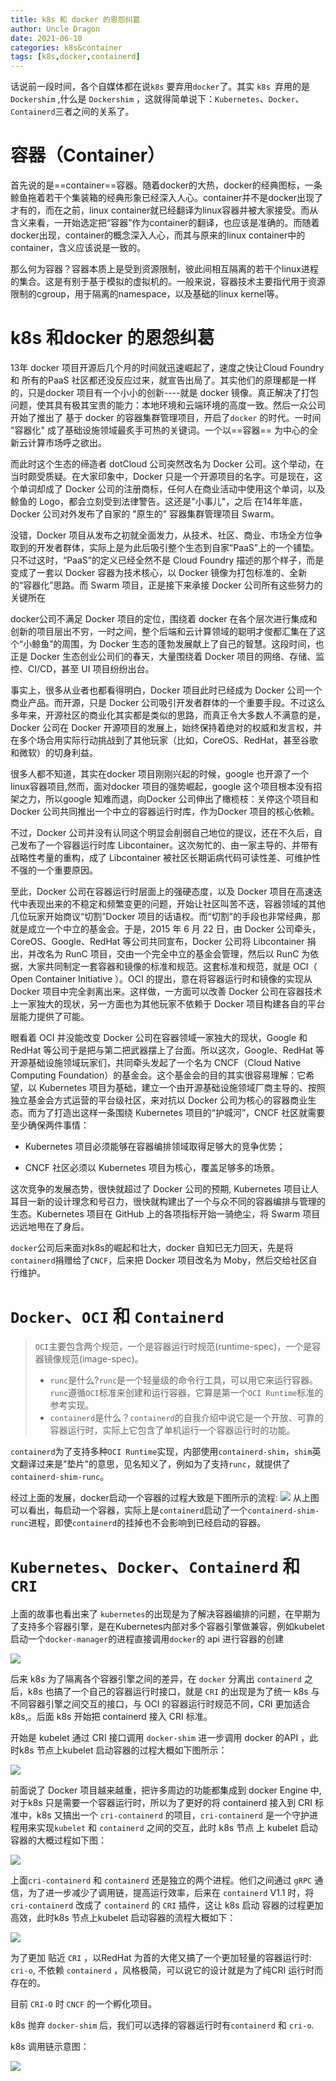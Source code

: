 ```yaml
---
title: k8s 和 docker 的恩怨纠葛
author: Uncle Dragon
date: 2021-06-10
categories: k8s&container
tags: [k8s,docker,containerd]
---
```


话说前一段时间，各个自媒体都在说`k8s` 要弃用`docker`了。其实 `k8s `弃用的是 `Dockershim` ,什么是 `Dockershim` ，这就得简单说下：`Kubernetes`、`Docker`、`Containerd`三者之间的关系了。

# 容器（Container）

首先说的是==container==容器。随着docker的大热，docker的经典图标，一条鲸鱼拖着若干个集装箱的经典形象已经深入人心。container并不是docker出现了才有的，而在之前，linux container就已经翻译为linux容器并被大家接受。而从含义来看，一开始选定把“容器”作为container的翻译，也应该是准确的。而随着docker出现，container的概念深入人心，而其与原来的linux container中的container，含义应该说是一致的。

那么何为容器？容器本质上是受到资源限制，彼此间相互隔离的若干个linux进程的集合。这是有别于基于模拟的虚拟机的。一般来说，容器技术主要指代用于资源限制的cgroup，用于隔离的namespace，以及基础的linux kernel等。

# k8s 和docker 的恩怨纠葛

13年 docker 项目开源后几个月的时间就迅速崛起了，速度之快让Cloud Foundry 和 所有的PaaS 社区都还没反应过来，就宣告出局了。其实他们的原理都是一样的，只是docker 项目有一个小小的创新----就是 docker 镜像。真正解决了打包问题，使其具有极其宝贵的能力：本地环境和云端环境的高度一致。然后一众公司开始了推出了 基于 docker 的容器集群管理项目，开启了`docker` 的时代。一时间 "容器化" 成了基础设施领域最炙手可热的关键词。一个以==容器== 为中心的全新云计算市场呼之欲出。

而此时这个生态的缔造者 dotCloud  公司突然改名为 Docker 公司。这个举动，在当时颇受质疑。在大家印象中，Docker 只是一个开源项目的名字。可是现在，这个单词却成了 Docker 公司的注册商标，任何人在商业活动中使用这个单词，以及鲸鱼的 Logo，都会立刻受到法律警告。这还是"小事儿"，之后 在14年年底，Docker 公司对外发布了自家的 "原生的" 容器集群管理项目 Swarm。

没错，Docker 项目从发布之初就全面发力，从技术、社区、商业、市场全方位争取到的开发者群体，实际上是为此后吸引整个生态到自家“PaaS”上的一个铺垫。只不过这时，“PaaS”的定义已经全然不是 Cloud Foundry 描述的那个样子，而是变成了一套以 Docker 容器为技术核心，以 Docker 镜像为打包标准的、全新的“容器化”思路。而 Swarm 项目，正是接下来承接 Docker 公司所有这些努力的关键所在

docker公司不满足 Docker 项目的定位，围绕着 docker 在各个层次进行集成和创新的项目层出不穷，一时之间，整个后端和云计算领域的聪明才俊都汇集在了这个“小鲸鱼”的周围，为 Docker 生态的蓬勃发展献上了自己的智慧。这段时间，也正是 Docker 生态创业公司们的春天，大量围绕着 Docker 项目的网络、存储、监控、CI/CD，甚至 UI 项目纷纷出台。

事实上，很多从业者也都看得明白，Docker 项目此时已经成为 Docker 公司一个商业产品。而开源，只是 Docker 公司吸引开发者群体的一个重要手段。不过这么多年来，开源社区的商业化其实都是类似的思路，而真正令大多数人不满意的是，Docker 公司在 Docker 开源项目的发展上，始终保持着绝对的权威和发言权，并在多个场合用实际行动挑战到了其他玩家（比如，CoreOS、RedHat，甚至谷歌和微软）的切身利益。

很多人都不知道，其实在docker 项目刚刚兴起的时候，google 也开源了一个linux容器项目,然而，面对docker 项目的强势崛起，google 这个项目根本没有招架之力，所以google 知难而退，向Docker 公司伸出了橄榄枝：关停这个项目和Docker 公司共同推出一个中立的容器运行时库，作为Docker 项目的核心依赖。

不过，Docker 公司并没有认同这个明显会削弱自己地位的提议，还在不久后，自己发布了一个容器运行时库 Libcontainer。这次匆忙的、由一家主导的、并带有战略性考量的重构，成了 Libcontainer 被社区长期诟病代码可读性差、可维护性不强的一个重要原因。

至此，Docker 公司在容器运行时层面上的强硬态度，以及 Docker 项目在高速迭代中表现出来的不稳定和频繁变更的问题，开始让社区叫苦不迭，容器领域的其他几位玩家开始商议“切割”Docker 项目的话语权。而“切割”的手段也非常经典，那就是成立一个中立的基金会。于是，2015 年 6 月 22 日，由 Docker 公司牵头，CoreOS、Google、RedHat 等公司共同宣布，Docker 公司将 Libcontainer 捐出，并改名为 RunC 项目，交由一个完全中立的基金会管理，然后以 RunC 为依据，大家共同制定一套容器和镜像的标准和规范。这套标准和规范，就是 OCI（ Open Container Initiative ）。OCI 的提出，意在将容器运行时和镜像的实现从 Docker 项目中完全剥离出来。这样做，一方面可以改善 Docker 公司在容器技术上一家独大的现状，另一方面也为其他玩家不依赖于 Docker 项目构建各自的平台层能力提供了可能。

  眼看着 OCI 并没能改变 Docker 公司在容器领域一家独大的现状，Google 和 RedHat 等公司于是把与第二把武器摆上了台面。所以这次，Google、RedHat 等开源基础设施领域玩家们，共同牵头发起了一个名为 CNCF（Cloud Native Computing Foundation）的基金会。这个基金会的目的其实很容易理解：它希望，以 Kubernetes 项目为基础，建立一个由开源基础设施领域厂商主导的、按照独立基金会方式运营的平台级社区，来对抗以 Docker 公司为核心的容器商业生态。而为了打造出这样一条围绕 Kubernetes 项目的“护城河”，CNCF 社区就需要至少确保两件事情：

- Kubernetes 项目必须能够在容器编排领域取得足够大的竞争优势；

- CNCF 社区必须以 Kubernetes 项目为核心，覆盖足够多的场景。

这次竞争的发展态势，很快就超过了 Docker 公司的预期, Kubernetes 项目让人耳目一新的设计理念和号召力，很快就构建出了一个与众不同的容器编排与管理的生态。Kubernetes 项目在 GitHub 上的各项指标开始一骑绝尘，将 Swarm 项目远远地甩在了身后。

`docker`公司后来面对k8s的崛起和壮大，docker 自知已无力回天，先是将`containerd`捐赠给了`CNCF`，后来把 Docker 项目改名为 Moby，然后交给社区自行维护。

# `Docker`、`OCI` 和 `Containerd`

>  `OCI`主要包含两个规范，一个是容器运行时规范(runtime-spec)，一个是容器镜像规范(image-spec)。
>
>  -   `runc`是什么?`runc`是一个轻量级的命令行工具，可以用它来运行容器。`runc`遵循`OCI`标准来创建和运行容器，它算是第一个`OCI Runtime`标准的参考实现。
>  -   `containerd`是什么？`containerd`的自我介绍中说它是一个开放、可靠的容器运行时，实际上它包含了单机运行一个容器运行时的功能。

`containerd`为了支持多种`OCI Runtime`实现，内部使用`containerd-shim`，`shim`英文翻译过来是"垫片"的意思，见名知义了，例如为了支持`runc`，就提供了`containerd-shim-runc`。

经过上面的发展，docker启动一个容器的过程大致是下图所示的流程:
 ![](https://cdn.jsdelivr.net/gh/wayloong/imgchr@latest/notes/img/202201191047391.png)
从上图可以看出，每启动一个容器，实际上是`containerd`启动了一个`containerd-shim-runc`进程，即使`containerd`的挂掉也不会影响到已经启动的容器。

# `Kubernetes`、`Docker`、`Containerd` 和`CRI`

上面的故事也看出来了 `kubernetes`的出现是为了解决容器编排的问题，在早期为了支持多个容器引擎，是在Kubernetes内部对多个容器引擎做兼容，例如kubelet启动一个`docker-manager`的进程直接调用`docker`的 api 进行容器的创建

 ![](https://cdn.jsdelivr.net/gh/wayloong/imgchr@latest/notes/img/202201191047835.png)

后来 k8s 为了隔离各个容器引擎之间的差异，在 `docker` 分离出 `containerd` 之后，k8s 也搞了一个自己的容器运行时接口，就是 `CRI` 的出现是为了统一 k8s 与不同容器引擎之间交互的接口，与 OCI 的容器运行时规范不同，CRI 更加适合k8s,。后面 k8s 开始把 containerd 接入 CRI 标准。

开始是 kubelet 通过 CRI 接口调用 `docker-shim` 进一步调用 docker 的API ，此时k8s 节点上kubelet 启动容器的过程大概如下图所示：

 ![](https://cdn.jsdelivr.net/gh/wayloong/imgchr@latest/notes/img/202201191047694.png)

前面说了 Docker 项目越来越重，把许多周边的功能都集成到 docker Engine 中, 对于k8s 只是需要一个容器运行时，所以为了更好的将 containerd 接入到 CRI 标准中，k8s 又搞出一个 `cri-containerd` 的项目，`cri-containerd` 是一个守护进程用来实现`kubelet` 和 `containerd` 之间的交互，此时 k8s 节点 上 kubelet 启动容器的大概过程如下图：

 ![](https://cdn.jsdelivr.net/gh/wayloong/imgchr@latest/notes/img/202201191048233.png)

上面`cri-containerd` 和 `containerd` 还是独立的两个进程。他们之间通过 `gRPC` 通信，为了进一步减少了调用链，提高运行效率，后来在 `containerd` V1.1 时，将`cri-containerd` 改成了 `containerd` 的 `CRI` 插件，这让 k8s 启动 容器的过程更加高效，此时k8s 节点上kubelet 启动容器的流程大概如下：

 ![](https://cdn.jsdelivr.net/gh/wayloong/imgchr@latest/notes/img/202201191048569.png)



为了更加 贴近 `CRI` ，以RedHat 为首的大佬又搞了一个更加轻量的容器运行时: `cri-o`, 不依赖 `containerd` ，风格极简，可以说它的设计就是为了纯CRI 运行时而存在的。

目前 `CRI-O` 时 `CNCF` 的一个孵化项目。

k8s 抛弃 `docker-shim` 后，我们可以选择的容器运行时有`containerd` 和 `cri-o`.



k8s 调用链示意图：

 ![](https://cdn.jsdelivr.net/gh/wayloong/imgchr@latest/notes/img/202201191048915.png)





